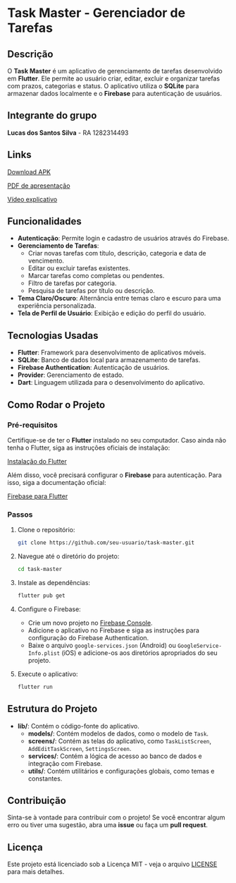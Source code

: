 # Task Master - Gerenciador de Tarefas

## Descrição

O **Task Master** é um aplicativo de gerenciamento de tarefas desenvolvido em **Flutter**. Ele permite ao usuário criar, editar, excluir e organizar tarefas com prazos, categorias e status. O aplicativo utiliza o **SQLite** para armazenar dados localmente e o **Firebase** para autenticação de usuários.

## Integrante do grupo

**Lucas dos Santos Silva** - RA 1282314493

## Links

[Download APK](https://drive.google.com/file/d/1GFembW8tTg6_SdHLvxJ4w6RC0KxY2DMQ/view?usp=sharing)

[PDF de apresentação](https://drive.google.com/file/d/1odDFu1RZe03cq4BNZo0Luhobuo0nmB6d/view?usp=sharing)

[Vídeo explicativo](https://drive.google.com/file/d/1dssPJdVzevxne7MO1Yj1LvxSypHL_qxk/view?usp=sharing)

## Funcionalidades

- **Autenticação**: Permite login e cadastro de usuários através do Firebase.
- **Gerenciamento de Tarefas**:
  - Criar novas tarefas com título, descrição, categoria e data de vencimento.
  - Editar ou excluir tarefas existentes.
  - Marcar tarefas como completas ou pendentes.
  - Filtro de tarefas por categoria.
  - Pesquisa de tarefas por título ou descrição.
- **Tema Claro/Oscuro**: Alternância entre temas claro e escuro para uma experiência personalizada.
- **Tela de Perfil de Usuário**: Exibição e edição do perfil do usuário.

## Tecnologias Usadas

- **Flutter**: Framework para desenvolvimento de aplicativos móveis.
- **SQLite**: Banco de dados local para armazenamento de tarefas.
- **Firebase Authentication**: Autenticação de usuários.
- **Provider**: Gerenciamento de estado.
- **Dart**: Linguagem utilizada para o desenvolvimento do aplicativo.

## Como Rodar o Projeto

### Pré-requisitos

Certifique-se de ter o **Flutter** instalado no seu computador. Caso ainda não tenha o Flutter, siga as instruções oficiais de instalação:

[Instalação do Flutter](https://flutter.dev/docs/get-started/install)

Além disso, você precisará configurar o **Firebase** para autenticação. Para isso, siga a documentação oficial:

[Firebase para Flutter](https://firebase.flutter.dev/docs/overview)

### Passos

1. Clone o repositório:

    ```bash
    git clone https://github.com/seu-usuario/task-master.git
    ```

2. Navegue até o diretório do projeto:

    ```bash
    cd task-master
    ```

3. Instale as dependências:

    ```bash
    flutter pub get
    ```

4. Configure o Firebase:
    - Crie um novo projeto no [Firebase Console](https://console.firebase.google.com/).
    - Adicione o aplicativo no Firebase e siga as instruções para configuração do Firebase Authentication.
    - Baixe o arquivo `google-services.json` (Android) ou `GoogleService-Info.plist` (iOS) e adicione-os aos diretórios apropriados do seu projeto.

5. Execute o aplicativo:

    ```bash
    flutter run
    ```

## Estrutura do Projeto

- **lib/**: Contém o código-fonte do aplicativo.
  - **models/**: Contém modelos de dados, como o modelo de `Task`.
  - **screens/**: Contém as telas do aplicativo, como `TaskListScreen`, `AddEditTaskScreen`, `SettingsScreen`.
  - **services/**: Contém a lógica de acesso ao banco de dados e integração com Firebase.
  - **utils/**: Contém utilitários e configurações globais, como temas e constantes.

## Contribuição

Sinta-se à vontade para contribuir com o projeto! Se você encontrar algum erro ou tiver uma sugestão, abra uma **issue** ou faça um **pull request**.

## Licença

Este projeto está licenciado sob a Licença MIT - veja o arquivo [LICENSE](LICENSE) para mais detalhes.
